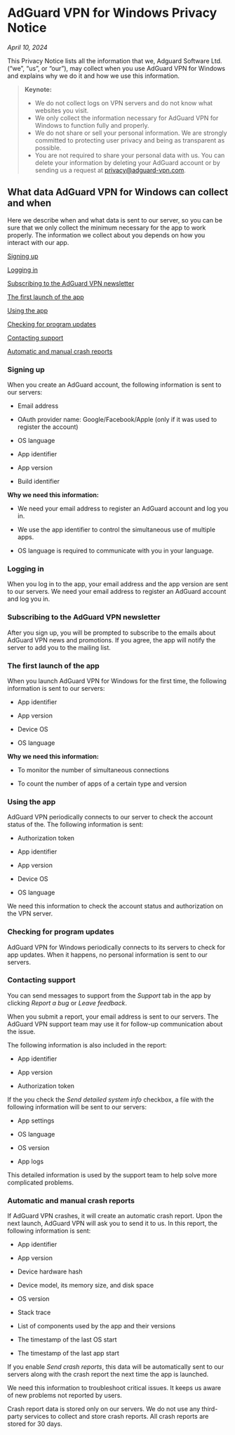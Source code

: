 
# AdGuard VPN for Windows Privacy Notice

*April 10, 2024*

This Privacy Notice lists all the information that we, Adguard Software Ltd. (“we”, “us”, or “our”), may collect when you use AdGuard VPN for Windows and explains why we do it and how we use this information.

>**Keynote:**
>
>- We do not collect logs on VPN servers and do not know what websites you visit.
>- We only collect the information necessary for AdGuard VPN for Windows to function fully and properly.
>- We do not share or sell your personal information. We are strongly committed to protecting user privacy and being as transparent as possible.
>- You are not required to share your personal data with us. You can delete your information by deleting your AdGuard account or by sending us a request at <privacy@adguard-vpn.com>.

## What data AdGuard VPN for Windows can collect and when

Here we describe when and what data is sent to our server, so you can be sure that we only collect the minimum necessary for the app to work properly. The information we collect about you depends on how you interact with our app.

[Signing up](#signing-up)

[Logging in](#logging-in)

[Subscribing to the AdGuard VPN newsletter](#subscribing-to-the-adguard-vpn-newsletter)

[The first launch of the app](#the-first-launch-of-the-app)

[Using the app](#using-the-app)

[Checking for program updates](#checking-for-program-updates)

[Contacting support](#contacting-support)

[Automatic and manual crash reports](#automatic-and-manual-crash-reports)

### Signing up

When you create an AdGuard account, the following information is sent to our servers:

- Email address

- OAuth provider name: Google/Facebook/Apple (only if it was used to register the account)

- OS language

- App identifier

- App version

- Build identifier

**Why we need this information:**

- We need your email address to register an AdGuard account and log you in.

- We use the app identifier to control the simultaneous use of multiple apps.

- OS language is required to communicate with you in your language.

### Logging in

When you log in to the app, your email address and the app version are sent to our servers. We need your email address to register an AdGuard account and log you in.

### Subscribing to the AdGuard VPN newsletter

After you sign up, you will be prompted to subscribe to the emails about AdGuard VPN news and promotions. If you agree, the app will notify the server to add you to the mailing list.

### The first launch of the app

When you launch AdGuard VPN for Windows for the first time, the following information is sent to our servers:

- App identifier

- App version

- Device OS

- OS language

**Why we need this information:**

- To monitor the number of simultaneous connections

- To count the number of apps of a certain type and version

### Using the app

AdGuard VPN periodically connects to our server to check the account status of the. The following information is sent:

- Authorization token

- App identifier

- App version

- Device OS

- OS language

We need this information to check the account status and authorization on the VPN server.

### Checking for program updates

AdGuard VPN for Windows periodically connects to its servers to check for app updates. When it happens, no personal information is sent to our servers.

### Contacting support

You can send messages to support from the *Support* tab in the app by clicking *Report a bug* or *Leave feedback*.

When you submit a report, your email address is sent to our servers. The AdGuard VPN support team may use it for follow-up communication about the issue.

The following information is also included in the report:

- App identifier

- App version

- Authorization token

If the you check the *Send detailed system info* checkbox, a file with the following information will be sent to our servers:

- App settings

- OS language

- OS version

- App logs

This detailed information is used by the support team to help solve more complicated problems.

### Automatic and manual crash reports

If AdGuard VPN crashes, it will create an automatic crash report. Upon the next launch, AdGuard VPN will ask you to send it to us. In this report, the following information is sent:

- App identifier

- App version

- Device hardware hash

- Device model, its memory size, and disk space

- OS version

- Stack trace

- List of components used by the app and their versions

- The timestamp of the last OS start

- The timestamp of the last app start

If you enable *Send crash reports*, this data will be automatically sent to our servers along with the crash report the next time the app is launched.

We need this information to troubleshoot critical issues. It keeps us aware of new problems not reported by users.

Crash report data is stored only on our servers. We do not use any third-party services to collect and store crash reports. All crash reports are stored for 30 days.
